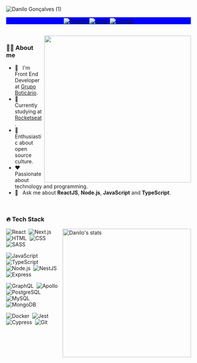 ![Danilo Gonçalves (1)](https://user-images.githubusercontent.com/53796755/166116087-64e89c02-f021-4e04-8a2f-e6ebd0069165.png)


<!-- <h1 align="center">Hi, I'm Danilo Gonçalves! <img src="https://raw.githubusercontent.com/kaueMarques/kaueMarques/master/hi.gif" width="30px"></h1> -->

<p align="center" style="background:blue">
  <a href="https://www.linkedin.com/in/goncadanilo/" target="_blank">
    <img align="center" src="https://img.shields.io/badge/-goncadanilo-0a66c2?style=flat-square&logo=Linkedin&logoColor=white" alt="linkedin"/>
  </a>
  <a href="mailto:gonca.danilo@gmail.com">
    <img align="center" src="https://img.shields.io/badge/-gonca.danilo-0a66c2?style=flat-square&logo=Gmail&logoColor=white" alt="gmail"/>
  </a>
   <a href="https://gist.github.com/goncadanilo/dc2eea91d810ae1cbb1264694c0097a8">
    <img align="center" src="https://img.shields.io/badge/-vscode settings-0a66c2?style=flat-square&logo=VisualStudioCode&logoColor=white" alt="vscode"/>
  </a>
</p>

<br />

<img align="right" width="400em" src="https://github-readme-stats.vercel.app/api?username=goncadanilo&count_private=true&theme=algolia"/>

### 👨🏾‍ About me

- 🔭 &nbsp; I'm Front End Developer at [Grupo Boticário](https://www.grupoboticario.com.br/).
- 🚀 &nbsp; Currently studying at [Rocketseat](https://app.rocketseat.com.br/me/goncadanilo).
- 🌱 &nbsp; Enthusiastic about open source culture.
- ❤️ &nbsp; Passionate about technology and programming.
- 💬 &nbsp; Ask me about **ReactJS**, **Node.js**, **JavaScript** and **TypeScript**.

<br />

### 🔥 Tech Stack

<img align="right" width="350em" src="https://github-readme-stats.vercel.app/api/top-langs/?username=goncadanilo&layout=compact&theme=algolia" alt="Danilo's stats"/>

![React](https://img.shields.io/badge/-ReactJS-05122A?style=flat-square&logo=react)&nbsp;
![Next.js](https://img.shields.io/badge/-Next.js-05122A?style=flat-square&logo=next.js)&nbsp;
![HTML](https://img.shields.io/badge/-HTML-05122A?style=flat-square&logo=HTML5)&nbsp;
![CSS](https://img.shields.io/badge/-CSS-05122A?style=flat-square&logo=CSS3&logoColor=1572B6)&nbsp;
![SASS](https://img.shields.io/badge/-SASS-05122A?style=flat-square&logo=SASS)&nbsp;

![JavaScript](https://img.shields.io/badge/-JavaScript-05122A?style=flat-square&logo=JavaScript)&nbsp;
![TypeScript](https://img.shields.io/badge/-TypeScript-05122A?style=flat-square&logo=TypeScript)&nbsp;
![Node.js](https://img.shields.io/badge/-Node.js-05122A?style=flat-square&logo=node.js)&nbsp;
![NestJS](https://img.shields.io/badge/-NestJS-05122A?style=flat-square&logo=nestjs&logoColor=e0234e)&nbsp;
![Express](https://img.shields.io/badge/-Express-05122A?style=flat-square&logo=express)&nbsp;

![GraphQL](https://img.shields.io/badge/-GraphQL-05122A?style=flat-square&logo=graphql&logoColor=da0093)&nbsp;
![Apollo](https://img.shields.io/badge/-Apollo-05122A?style=flat-square&logo=apollo-graphql)&nbsp;
![PostgreSQL](https://img.shields.io/badge/-PostgreSQL-05122A?style=flat-square&logo=postgresql)&nbsp;
![MySQL](https://img.shields.io/badge/-MySQL-05122A?style=flat-square&logo=mysql)&nbsp;
![MongoDB](https://img.shields.io/badge/-MongoDB-05122A?style=flat-square&logo=mongodb)&nbsp;

![Docker](https://img.shields.io/badge/-Docker-05122A?style=flat-square&logo=docker)&nbsp;
![Jest](https://img.shields.io/badge/-Jest-05122A?style=flat-square&logo=jest&logoColor=orange)&nbsp;
![Cypress](https://img.shields.io/badge/-Cypress-05122A?style=flat-square&logo=cypress)&nbsp;
![Git](https://img.shields.io/badge/-Git-05122A?style=flat-square&logo=git)&nbsp;
